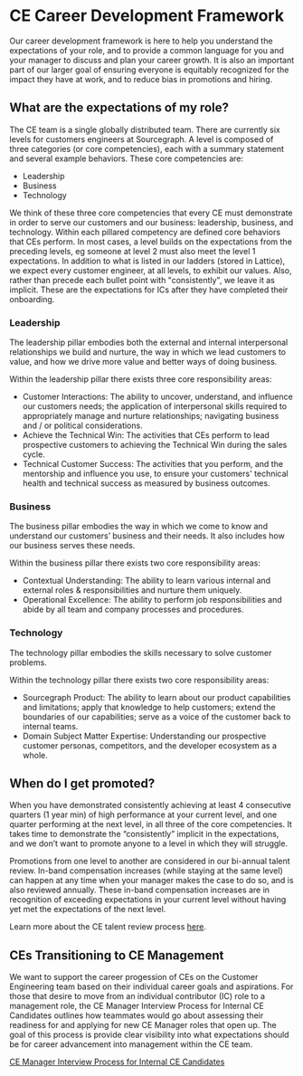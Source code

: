 # CE Career Development Framework

Our career development framework is here to help you understand the expectations of your role, and to provide a common language for you and your manager to discuss and plan your career growth. It is also an important part of our larger goal of ensuring everyone is equitably recognized for the impact they have at work, and to reduce bias in promotions and hiring.

## What are the expectations of my role?

The CE team is a single globally distributed team. There are currently six levels for customers engineers at Sourcegraph. A level is composed of three categories (or core competencies), each with a summary statement and several example behaviors. These core competencies are:

- Leadership
- Business
- Technology

We think of these three core competencies that every CE must demonstrate in order to serve our customers and our business: leadership, business, and technology. Within each pillared competency are defined core behaviors that CEs perform. In most cases, a level builds on the expectations from the preceding levels, eg someone at level 2 must also meet the level 1 expectations. In addition to what is listed in our ladders (stored in Lattice), we expect every customer engineer, at all levels, to exhibit our values. Also, rather than precede each bullet point with "consistently", we leave it as implicit. These are the expectations for ICs after they have completed their onboarding.

### Leadership

The leadership pillar embodies both the external and internal interpersonal relationships we build and nurture, the way in which we lead customers to value, and how we drive more value and better ways of doing business.

Within the leadership pillar there exists three core responsibility areas:

- Customer Interactions: The ability to uncover, understand, and influence our customers needs; the application of interpersonal skills required to appropriately manage and nurture relationships; navigating business and / or political considerations.
- Achieve the Technical Win: The activities that CEs perform to lead prospective customers to achieving the Technical Win during the sales cycle.
- Technical Customer Success: The activities that you perform, and the mentorship and influence you use, to ensure your customers' technical health and technical success as measured by business outcomes.

### Business

The business pillar embodies the way in which we come to know and understand our customers’ business and their needs. It also includes how our business serves these needs.

Within the business pillar there exists two core responsibility areas:

- Contextual Understanding: The ability to learn various internal and external roles & responsibilities and nurture them uniquely.
- Operational Excellence: The ability to perform job responsibilities and abide by all team and company processes and procedures.

### Technology

The technology pillar embodies the skills necessary to solve customer problems.

Within the technology pillar there exists two core responsibility areas:

- Sourcegraph Product: The ability to learn about our product capabilities and limitations; apply that knowledge to help customers; extend the boundaries of our capabilities; serve as a voice of the customer back to internal teams.
- Domain Subject Matter Expertise: Understanding our prospective customer personas, competitors, and the developer ecosystem as a whole.

## When do I get promoted?

When you have demonstrated consistently achieving at least 4 consecutive quarters (1 year min) of high performance at your current level, and one quarter performing at the next level, in all three of the core competencies. It takes time to demonstrate the “consistently” implicit in the expectations, and we don’t want to promote anyone to a level in which they will struggle.

Promotions from one level to another are considered in our bi-annual talent review. In-band compensation increases (while staying at the same level) can happen at any time when your manager makes the case to do so, and is also reviewed annually. These in-band compensation increases are in recognition of exceeding expectations in your current level without having yet met the expectations of the next level.

Learn more about the CE talent review process [here](talent-review.md).

## CEs Transitioning to CE Management

We want to support the career progession of CEs on the Customer Engineering team based on their individual career goals and aspirations. For those that desire to move from an individual contributor (IC) role to a management role, the CE Manager Interview Process for Internal CE Candidates outlines how teammates would go about assessing their readiness for and applying for new CE Manager roles that open up. The goal of this process is provide clear visibility into what expectations should be for career advancement into management within the CE team.

[CE Manager Interview Process for Internal CE Candidates](cemgr-candidates-internal.md)
